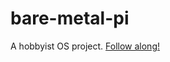# bare-metal-pi

A hobbyist OS project. [Follow along!](http://blog.sinclairtarget.com/bare-metal-pi/)
